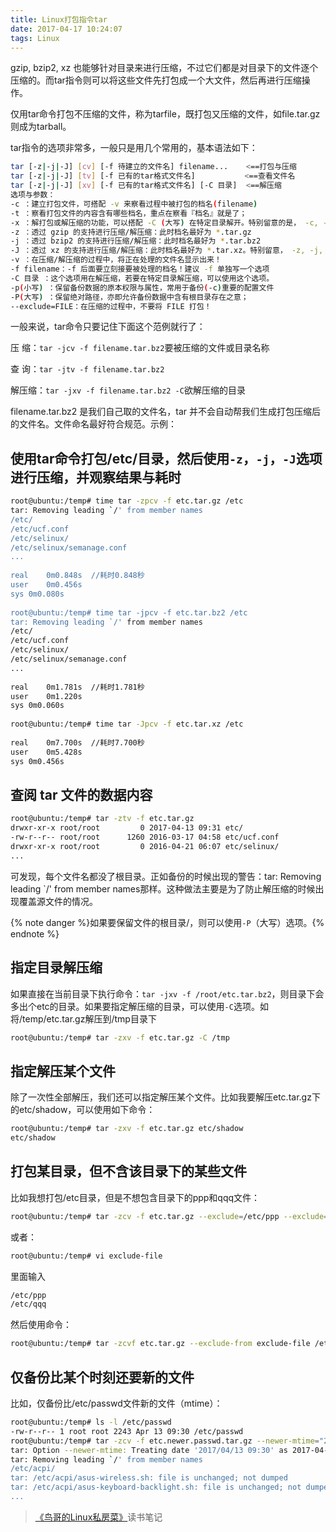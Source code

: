 ```yaml
---
title: Linux打包指令tar
date: 2017-04-17 10:24:07
tags: Linux
---
```

gzip, bzip2, xz 也能够针对目录来进行压缩，不过它们都是对目录下的文件逐个压缩的。而tar指令则可以将这些文件先打包成一个大文件，然后再进行压缩操作。

仅用tar命令打包不压缩的文件，称为tarfile，既打包又压缩的文件，如file.tar.gz则成为tarball。

tar指令的选项非常多，一般只是用几个常用的，基本语法如下：
<!--more-->
```bash
tar [-z|-j|-J] [cv] [-f 待建立的文件名] filename...    <==打包与压缩
tar [-z|-j|-J] [tv] [-f 已有的tar格式文件名]           <==查看文件名
tar [-z|-j|-J] [xv] [-f 已有的tar格式文件名] [-C 目录]  <==解压缩
选项与参数：
-c ：建立打包文件，可搭配 -v 来察看过程中被打包的档名(filename)
-t ：察看打包文件的内容含有哪些档名，重点在察看『档名』就是了；
-x ：解打包或解压缩的功能，可以搭配 -C (大写) 在特定目录解开。特别留意的是， -c, -t, -x 不可同时出现在一串指令列中。
-z ：透过 gzip 的支持进行压缩/解压缩：此时档名最好为 *.tar.gz
-j ：透过 bzip2 的支持进行压缩/解压缩：此时档名最好为 *.tar.bz2
-J ：透过 xz 的支持进行压缩/解压缩：此时档名最好为 *.tar.xz。特别留意， -z, -j, -J 不可以同时出现在一串指令列中
-v ：在压缩/解压缩的过程中，将正在处理的文件名显示出来！
-f filename：-f 后面要立刻接要被处理的档名！建议 -f 单独写一个选项
-C 目录 ：这个选项用在解压缩，若要在特定目录解压缩，可以使用这个选项。
-p(小写) ：保留备份数据的原本权限与属性，常用于备份(-c)重要的配置文件
-P(大写) ：保留绝对路径，亦即允许备份数据中含有根目录存在之意；
--exclude=FILE：在压缩的过程中，不要将 FILE 打包！
```
一般来说，tar命令只要记住下面这个范例就行了：

压 缩：`tar -jcv -f filename.tar.bz2`要被压缩的文件或目录名称

查 询：`tar -jtv -f filename.tar.bz2`

解压缩：`tar -jxv -f filename.tar.bz2 -C`欲解压缩的目录

filename.tar.bz2 是我们自己取的文件名，tar 并不会自动帮我们生成打包压缩后的文件名。文件命名最好符合规范。示例：
## 使用tar命令打包/etc/目录，然后使用`-z`，`-j`，`-J`选项进行压缩，并观察结果与耗时
```bash
root@ubuntu:/temp# time tar -zpcv -f etc.tar.gz /etc
tar: Removing leading `/' from member names
/etc/
/etc/ucf.conf
/etc/selinux/
/etc/selinux/semanage.conf
...
 
real	0m0.848s  //耗时0.848秒
user	0m0.456s
sys	0m0.080s
   
root@ubuntu:/temp# time tar -jpcv -f etc.tar.bz2 /etc
tar: Removing leading `/' from member names
/etc/
/etc/ucf.conf
/etc/selinux/
/etc/selinux/semanage.conf
...
 
real	0m1.781s  //耗时1.781秒
user	0m1.220s
sys	0m0.060s
 
root@ubuntu:/temp# time tar -Jpcv -f etc.tar.xz /etc
 
real	0m7.700s  //耗时7.700秒
user	0m5.428s
sys	0m0.456s
```
## 查阅 tar 文件的数据内容
```bash
root@ubuntu:/temp# tar -ztv -f etc.tar.gz 
drwxr-xr-x root/root         0 2017-04-13 09:31 etc/
-rw-r--r-- root/root      1260 2016-03-17 04:58 etc/ucf.conf
drwxr-xr-x root/root         0 2016-04-21 06:07 etc/selinux/
...
```
可发现，每个文件名都没了根目录。正如备份的时候出现的警告：tar: Removing leading `/' from member names那样。这种做法主要是为了防止解压缩的时候出现覆盖源文件的情况。

{% note danger %}如果要保留文件的根目录/，则可以使用`-P`（大写）选项。{% endnote %}
## 指定目录解压缩
如果直接在当前目录下执行命令：`tar -jxv -f /root/etc.tar.bz2`，则目录下会多出个etc的目录。如果要指定解压缩的目录，可以使用`-C`选项。如将/temp/etc.tar.gz解压到/tmp目录下
```bash
root@ubuntu:/temp# tar -zxv -f etc.tar.gz -C /tmp
```
## 指定解压某个文件
除了一次性全部解压，我们还可以指定解压某个文件。比如我要解压etc.tar.gz下的etc/shadow，可以使用如下命令：
```bash
root@ubuntu:/temp# tar -zxv -f etc.tar.gz etc/shadow
etc/shadow
```
## 打包某目录，但不含该目录下的某些文件
比如我想打包/etc目录，但是不想包含目录下的ppp和qqq文件：
```bash
root@ubuntu:/temp# tar -zcv -f etc.tar.gz --exclude=/etc/ppp --exclude=/etc/qqq /etc
```
或者：
```bash
root@ubuntu:/temp# vi exclude-file
```
里面输入
```bash
/etc/ppp
/etc/qqq
```
然后使用命令：
```bash
root@ubuntu:/temp# tar -zcvf etc.tar.gz --exclude-from exclude-file /etc
```
## 仅备份比某个时刻还要新的文件
比如，仅备份比/etc/passwd文件新的文件（mtime）：
```bash
root@ubuntu:/temp# ls -l /etc/passwd
-rw-r--r-- 1 root root 2243 Apr 13 09:30 /etc/passwd
root@ubuntu:/temp# tar -zcv -f etc.newer.passwd.tar.gz --newer-mtime="2017/04/13 09:30" /etc/*
tar: Option --newer-mtime: Treating date '2017/04/13 09:30' as 2017-04-13 09:30:00
tar: Removing leading `/' from member names
/etc/acpi/
tar: /etc/acpi/asus-wireless.sh: file is unchanged; not dumped
tar: /etc/acpi/asus-keyboard-backlight.sh: file is unchanged; not dumped
...
```

> [《鸟哥的Linux私房菜》](https://book.douban.com/subject/4889838/)读书笔记
